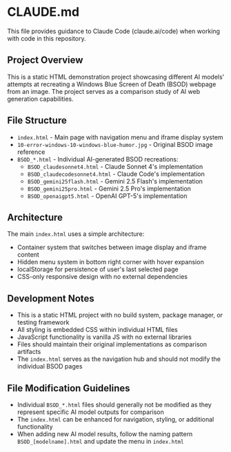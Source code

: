 # CLAUDE.md

This file provides guidance to Claude Code (claude.ai/code) when working with code in this repository.

## Project Overview

This is a static HTML demonstration project showcasing different AI models' attempts at recreating a Windows Blue Screen of Death (BSOD) webpage from an image. The project serves as a comparison study of AI web generation capabilities.

## File Structure

- `index.html` - Main page with navigation menu and iframe display system
- `10-error-windows-10-windows-blue-humor.jpg` - Original BSOD image reference
- `BSOD_*.html` - Individual AI-generated BSOD recreations:
  - `BSOD_claudesonnet4.html` - Claude Sonnet 4's implementation
  - `BSOD_claudecodesonnet4.html` - Claude Code's implementation  
  - `BSOD_gemini25flash.html` - Gemini 2.5 Flash's implementation
  - `BSOD_gemini25pro.html` - Gemini 2.5 Pro's implementation
  - `BSOD_openaigpt5.html` - OpenAI GPT-5's implementation

## Architecture

The main `index.html` uses a simple architecture:
- Container system that switches between image display and iframe content
- Hidden menu system in bottom right corner with hover expansion
- localStorage for persistence of user's last selected page
- CSS-only responsive design with no external dependencies

## Development Notes

- This is a static HTML project with no build system, package manager, or testing framework
- All styling is embedded CSS within individual HTML files
- JavaScript functionality is vanilla JS with no external libraries
- Files should maintain their original implementations as comparison artifacts
- The `index.html` serves as the navigation hub and should not modify the individual BSOD pages

## File Modification Guidelines

- Individual `BSOD_*.html` files should generally not be modified as they represent specific AI model outputs for comparison
- The `index.html` can be enhanced for navigation, styling, or additional functionality
- When adding new AI model results, follow the naming pattern `BSOD_[modelname].html` and update the menu in `index.html`